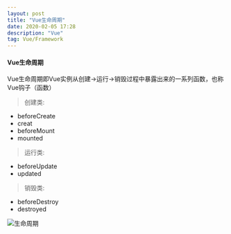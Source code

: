 ```yaml
---
layout: post
title: "Vue生命周期"
date: 2020-02-05 17:28
description: "Vue"
tag: Vue/Framework 
---   
```


#### Vue生命周期
Vue生命周期即Vue实例从创建->运行->销毁过程中暴露出来的一系列函数，也称Vue钩子（函数）   
> 创建类:   
+ beforeCreate
+ creat
+ beforeMount
+ mounted   
   
> 运行类:   
+ beforeUpdate
+ updated
   
> 销毁类:   
+ beforeDestroy
+ destroyed   
   
![生命周期](https://tva1.sinaimg.cn/large/00831rSTly1gdkeskoycbj30ou0yxmz4.jpg)